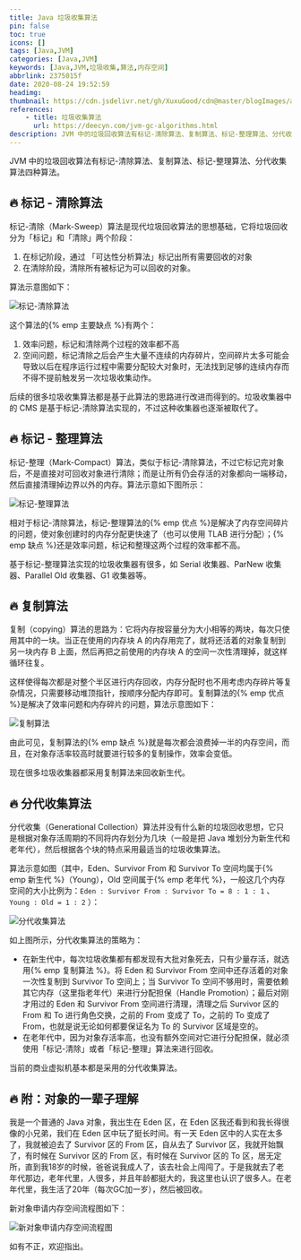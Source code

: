 ```yaml
---
title: Java 垃圾收集算法
pin: false
toc: true
icons: []
tags: [Java,JVM]
categories: [Java,JVM]
keywords: [Java,JVM,垃圾收集,算法,内存空间]
abbrlink: 2375015f
date: 2020-08-24 19:52:59
headimg:
thumbnail: https://cdn.jsdelivr.net/gh/XuxuGood/cdn@master/blogImages/article-thumbnail/jvm.png
references:
    - title: 垃圾收集算法
      url: https://deecyn.com/jvm-gc-algorithms.html
description: JVM 中的垃圾回收算法有标记-清除算法、复制算法、标记-整理算法、分代收集算法四种算法。
---
```


JVM 中的垃圾回收算法有标记-清除算法、复制算法、标记-整理算法、分代收集算法四种算法。

## :fire: 标记 - 清除算法

标记-清除（Mark-Sweep）算法是现代垃圾回收算法的思想基础，它将垃圾回收分为「标记」和「清除」两个阶段：

1. 在标记阶段，通过 「可达性分析算法」标记出所有需要回收的对象
2. 在清除阶段，清除所有被标记为可以回收的对象。

算法示意图如下：

![标记-清除算法](https://cdn.jsdelivr.net/gh/XuxuGood/cdn@master/blogImages/article/abbrlink-2375015f/标记-清除算法.jpg)

这个算法的{% emp 主要缺点 %}有两个：

1. 效率问题，标记和清除两个过程的效率都不高
2. 空间问题，标记清除之后会产生大量不连续的内存碎片，空间碎片太多可能会导致以后在程序运行过程中需要分配较大对象时，无法找到足够的连续内存而不得不提前触发另一次垃圾收集动作。

后续的很多垃圾收集算法都是基于此算法的思路进行改进而得到的。垃圾收集器中的 CMS 是基于标记-清除算法实现的，不过这种收集器也逐渐被取代了。

## :fire: 标记 - 整理算法

标记-整理（Mark-Compact）算法，类似于标记-清除算法，不过它标记完对象后，不是直接对可回收对象进行清除；而是让所有仍会存活的对象都向一端移动，然后直接清理掉边界以外的内存。算法示意如下图所示：

![标记-整理算法](https://cdn.jsdelivr.net/gh/XuxuGood/cdn@master/blogImages/article/abbrlink-2375015f/标记-整理算法.jpg)

相对于标记-清除算法，标记-整理算法的{% emp 优点 %}是解决了内存空间碎片的问题，使对象创建时的内存分配更快速了（也可以使用 TLAB 进行分配）；{% emp 缺点 %}还是效率问题，标记和整理这两个过程的效率都不高。

基于标记-整理算法实现的垃圾收集器有很多，如 Serial 收集器、ParNew 收集器、Parallel Old 收集器、G1 收集器等。

## :fire: 复制算法

复制（copying）算法的思路为：它将内存按容量分为大小相等的两块，每次只使用其中的一块。当正在使用的内存块 A 的内存用完了，就将还活着的对象复制到另一块内存 B 上面，然后再把之前使用的内存块 A 的空间一次性清理掉，就这样循环往复。

这样使得每次都是对整个半区进行内存回收，内存分配时也不用考虑内存碎片等复杂情况，只需要移动堆顶指针，按顺序分配内存即可。复制算法的{% emp 优点 %}是解决了效率问题和内存碎片的问题，算法示意图如下：

![复制算法](https://cdn.jsdelivr.net/gh/XuxuGood/cdn@master/blogImages/article/abbrlink-2375015f/复制算法.jpg)

由此可见，复制算法的{% emp 缺点 %}就是每次都会浪费掉一半的内存空间，而且，在对象存活率较高时就要进行较多的复制操作，效率会变低。

现在很多垃圾收集器都采用复制算法来回收新生代。

## :fire: 分代收集算法

分代收集（Generational Collection）算法并没有什么新的垃圾回收思想，它只是根据对象存活周期的不同将内存划分为几块（一般是把 Java 堆划分为新生代和老年代），然后根据各个块的特点采用最适当的垃圾收集算法。

算法示意如图（其中，Eden、Survivor From 和 Survivor To 空间均属于{% emp 新生代 %}（Young），Old 空间属于{% emp 老年代 %}，一般这几个内存空间的大小比例为：`Eden : Survivor From : Survivor To = 8 : 1 : 1` 、`Young : Old = 1 : 2` ）：

![分代收集算法](https://cdn.jsdelivr.net/gh/XuxuGood/cdn@master/blogImages/article/abbrlink-2375015f/分代收集算法.jpg)

如上图所示，分代收集算法的策略为：

* 在新生代中，每次垃圾收集都有都发现有大批对象死去，只有少量存活，就选用{% emp 复制算法 %}。将 Eden 和 Survivor From 空间中还存活着的对象一次性复制到 Survivor To 空间上；当 Survivor To 空间不够用时，需要依赖其它内存（这里指老年代）来进行分配担保（Handle Promotion）；最后对刚才用过的 Eden 和 Survivor From 空间进行清理，清理之后 Survivor 区的 From 和 To 进行角色交换，之前的 From 变成了 To，之前的 To 变成了 From，也就是说无论如何都要保证名为 To 的 Survivor 区域是空的。
* 在老年代中，因为对象存活率高，也没有额外空间对它进行分配担保，就必须使用「标记-清除」或者「标记-整理」算法来进行回收。

当前的商业虚拟机基本都是采用的分代收集算法。

## :fire: 附：对象的一辈子理解

我是一个普通的 Java 对象，我出生在 Eden 区，在 Eden 区我还看到和我长得很像的小兄弟，我们在 Eden 区中玩了挺长时间。有一天 Eden 区中的人实在太多了，我就被迫去了 Survivor 区的 From 区，自从去了 Survivor 区，我就开始飘了，有时候在 Survivor 区的 From 区，有时候在 Survivor 区的 To 区，居无定所，直到我18岁的时候，爸爸说我成人了，该去社会上闯闯了。于是我就去了老年代那边，老年代里，人很多，并且年龄都挺大的，我这里也认识了很多人。在老年代里，我生活了20年（每次GC加一岁），然后被回收。

新对象申请内存空间流程图如下：

![新对象申请内存空间流程图](https://cdn.jsdelivr.net/gh/XuxuGood/cdn@master/blogImages/article/abbrlink-2375015f/对象申请内存空间流程.jpg)

如有不正，欢迎指出。
